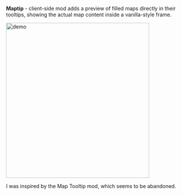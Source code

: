 **Maptip** - client-side mod adds a preview of filled maps directly in their tooltips, showing the actual map content inside a vanilla-style frame.

<img width="392" height="425" alt="demo" src="https://github.com/user-attachments/assets/3aa621ea-f236-4286-b776-e352f7569558" />

I was inspired by the Map Tooltip mod, which seems to be abandoned.
